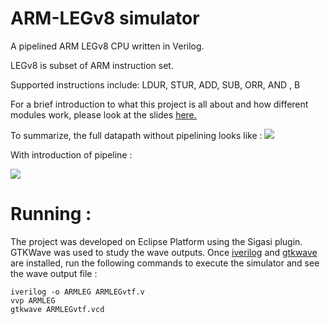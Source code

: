 # ARM-LEGv8 simulator

A pipelined ARM LEGv8 CPU written in Verilog.

LEGv8 is subset of ARM instruction set.

Supported instructions include: LDUR, STUR, ADD, SUB, ORR, AND	, B

For a brief introduction to what this project is all about and how different modules work, please look at the slides [here.](http://harmanani.github.io/classes/csc320/Notes/ch04.pdf)

To summarize, the full datapath without pipelining looks like :
![](https://github.com/ronitrex/ARMLEG/blob/master/readme/FullDataPath.png)

With introduction of pipeline :

![](https://github.com/ronitrex/ARMLEG/blob/master/readme/DataPathwControl.png)


# Running :

The project was developed on Eclipse Platform using the Sigasi plugin. GTKWave was used to study the wave outputs. Once [iverilog](http://iverilog.icarus.com/) and [gtkwave](http://gtkwave.sourceforge.net/) are installed, run the following commands to execute the simulator and see the wave output file :	

	iverilog -o ARMLEG ARMLEGvtf.v
	vvp ARMLEG
	gtkwave ARMLEGvtf.vcd




